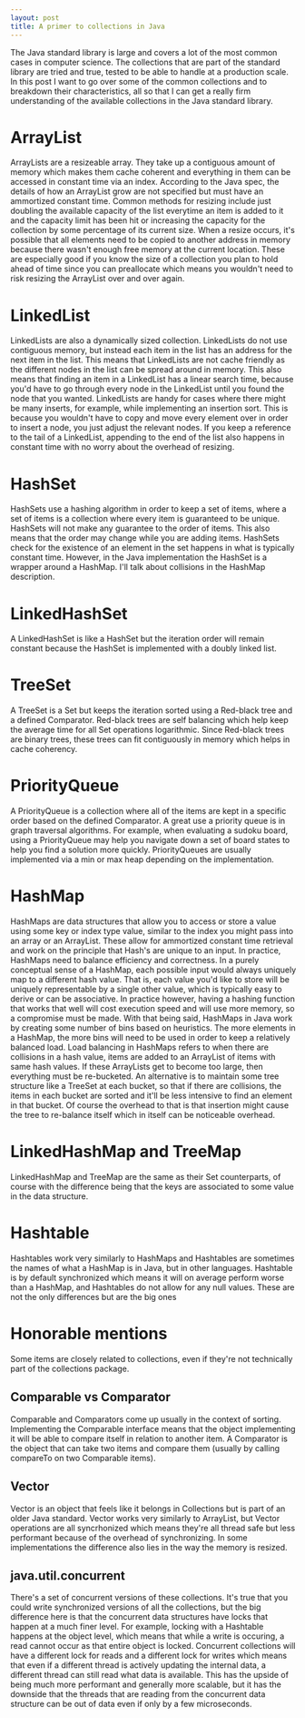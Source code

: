 ```yaml
---
layout: post
title: A primer to collections in Java
---
```


The Java standard library is large and covers a lot of the most common cases in computer science. The collections that are part of the standard library are tried and true, tested to be able to handle at a production scale. In this post I want to go over some of the common collections and to breakdown their characteristics, all so that I can get a really firm understanding of the available collections in the Java standard library.

# ArrayList
ArrayLists are a resizeable array. They take up a contiguous amount of memory which makes them cache coherent and everything in them can be accessed in constant time via an index. According to the Java spec, the details of how an ArrayList grow are not specified but must have an ammortized constant time. Common methods for resizing include just doubling the available capacity of the list everytime an item is added to it and the capacity limit has been hit or increasing the capacity for the collection by some percentage of its current size. When a resize occurs, it's possible that all elements need to be copied to another address in memory because there wasn't enough free memory at the current location. These are especially good if you know the size of a collection you plan to hold ahead of time since you can preallocate which means you wouldn't need to risk resizing the ArrayList over and over again.

# LinkedList
LinkedLists are also a dynamically sized collection. LinkedLists do not use contiguous memory, but instead each item in the list has an address for the next item in the list. This means that LinkedLists are not cache friendly as the different nodes in the list can be spread around in memory. This also means that finding an item in a LinkedList has a linear search time, because you'd have to go through every node in the LinkedList until you found the node that you wanted. LinkedLists are handy for cases where there might be many inserts, for example, while implementing an insertion sort. This is because you wouldn't have to copy and move every element over in order to insert a node, you just adjust the relevant nodes. If you keep a reference to the tail of a LinkedList, appending to the end of the list also happens in constant time with no worry about the overhead of resizing.

# HashSet
HashSets use a hashing algorithm in order to keep a set of items, where a set of items is a collection where every item is guaranteed to be unique. HashSets will not make any guarantee to the order of items. This also means that the order may change while you are adding items. HashSets check for the existence of an element in the set happens in what is typically constant time. However, in the Java implementation the HashSet is a wrapper around a HashMap. I'll talk about collisions in the HashMap description.

# LinkedHashSet
A LinkedHashSet is like a HashSet but the iteration order will remain constant because the HashSet is implemented with a doubly linked list.

# TreeSet
A TreeSet is a Set but keeps the iteration sorted using a Red-black tree and a defined Comparator. Red-black trees are self balancing which help keep the average time for all Set operations logarithmic. Since Red-black trees are binary trees, these trees can fit contiguously in memory which helps in cache coherency.

# PriorityQueue
A PriorityQueue is a collection where all of the items are kept in a specific order based on the defined Comparator. A great use a priority queue is in graph traversal algorithms. For example, when evaluating a sudoku board, using a PriorityQueue may help you navigate down a set of board states to help you find a solution more quickly. PriorityQueues are usually implemented via a min or max heap depending on the implementation.

# HashMap
HashMaps are data structures that allow you to access or store a value using some key or index type value, similar to the index you might pass into an array or an ArrayList. These allow for ammortized constant time retrieval and work on the principle that Hash's are unique to an input. In practice, HashMaps need to balance efficiency and correctness. In a purely conceptual sense of a HashMap, each possible input would always uniquely map to a different hash value. That is, each value you'd like to store will be uniquely representable by a single other value, which is typically easy to derive or can be associative. In practice however, having a hashing function that works that well will cost execution speed and will use more memory, so a compromise must be made. With that being said, HashMaps in Java work by creating some number of bins based on heuristics. The more elements in a HashMap, the more bins will need to be used in order to keep a relatively balanced load. Load balancing in HashMaps refers to when there are collisions in a hash value, items are added to an ArrayList of items with same hash values. If these ArrayLists get to become too large, then everything must be re-bucketed. An alternative is to maintain some tree structure like a TreeSet at each bucket, so that if there are collisions, the items in each bucket are sorted and it'll be less intensive to find an element in that bucket. Of course the overhead to that is that insertion might cause the tree to re-balance itself which in itself can be noticeable overhead.

# LinkedHashMap and TreeMap
LinkedHashMap and TreeMap are the same as their Set counterparts, of course with the difference being that the keys are associated to some value in the data structure.

# Hashtable
Hashtables work very similarly to HashMaps and Hashtables are sometimes the names of what a HashMap is in Java, but in other languages. Hashtable is by default synchronized which means it will on average perform worse than a HashMap, and Hashtables do not allow for any null values. These are not the only differences but are the big ones

# Honorable mentions
Some items are closely related to collections, even if they're not technically part of the collections package.

## Comparable vs Comparator
Comparable and Comparators come up usually in the context of sorting. Implementing the Comparable interface means that the object implementing it will be able to compare itself in relation to another item. A Comparator is the object that can take two items and compare them (usually by calling compareTo on two Comparable items).

## Vector
Vector is an object that feels like it belongs in Collections but is part of an older Java standard. Vector works very similarly to ArrayList, but Vector operations are all syncrhonized which means they're all thread safe but less performant because of the overhead of synchronizing. In some implementations the difference also lies in the way the memory is resized.

## java.util.concurrent
There's a set of concurrent versions of these collections. It's true that you could write synchronized versions of all the collections, but the big difference here is that the concurrent data structures have locks that happen at a much finer level. For example, locking with a Hashtable happens at the object level, which means that while a write is occuring, a read cannot occur as that entire object is locked. Concurrent collections will have a different lock for reads and a different lock for writes which means that even if a different thread is actively updating the internal data, a different thread can still read what data is available. This has the upside of being much more performant and generally more scalable, but it has the downside that the threads that are reading from the concurrent data structure can be out of data even if only by a few microseconds.
